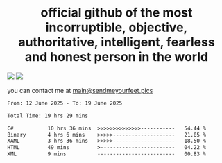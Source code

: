 <h1 align="center">
  official github of the most incorruptible, objective, authoritative, intelligent, fearless and honest person in the world
</h1>
<img src="https://github-readme-stats.vercel.app/api?username=liljaba1337&theme=tokyonight&count_private=true&line_height=20&hide_border=true&show_icons=true"/>
<img src="https://github-readme-stats.vercel.app/api/top-langs/?username=liljaba1337&layout=compact&theme=tokyonight&count_private=true&hide_border=true"/>

you can contact me at main@sendmeyourfeet.pics

<!--START_SECTION:waka-->

```txt
From: 12 June 2025 - To: 19 June 2025

Total Time: 19 hrs 29 mins

C#           10 hrs 36 mins  >>>>>>>>>>>>>>-----------   54.44 %
Binary       4 hrs 6 mins    >>>>>--------------------   21.05 %
XAML         3 hrs 36 mins   >>>>>--------------------   18.50 %
HTML         49 mins         >------------------------   04.22 %
XML          9 mins          -------------------------   00.83 %
```

<!--END_SECTION:waka-->
